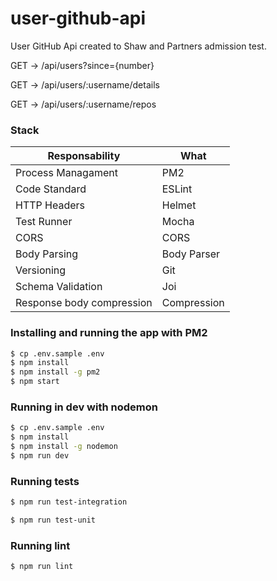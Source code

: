 # user-github-api

User GitHub Api created to Shaw and Partners admission test.

GET -> /api/users?since={number}

GET -> /api/users/:username/details

GET -> /api/users/:username/repos

### Stack

| Responsability  | What |
|---|---|
| Process Managament  | PM2  |
| Code Standard  | ESLint  |    
| HTTP Headers  | Helmet |
| Test Runner | Mocha |
| CORS  | CORS |   
| Body Parsing  | Body Parser |   
| Versioning  | Git |
| Schema Validation | Joi |
| Response body compression | Compression | 


### Installing and running the app with PM2

```sh
$ cp .env.sample .env
$ npm install
$ npm install -g pm2
$ npm start
```

### Running in dev with nodemon

```sh
$ cp .env.sample .env
$ npm install
$ npm install -g nodemon
$ npm run dev
```

### Running tests
```sh
$ npm run test-integration

$ npm run test-unit 
```

### Running lint

```sh
$ npm run lint
```